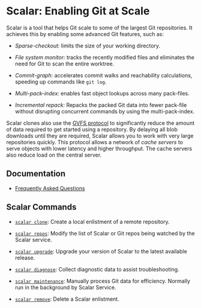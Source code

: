 Scalar: Enabling Git at Scale
=============================

Scalar is a tool that helps Git scale to some of the largest Git repositories.
It achieves this by enabling some advanced Git features, such as:

* *Sparse-checkout:* limits the size of your working directory.

* *File system monitor:* tracks the recently modified files and eliminates
  the need for Git to scan the entire worktree.

* *Commit-graph:* accelerates commit walks and reachability calculations,
   speeding up commands like `git log`.

* *Multi-pack-index:* enables fast object lookups across many pack-files.

* *Incremental repack:* Repacks the packed Git data into fewer pack-file
  without disrupting concurrent commands by using the multi-pack-index.

Scalar clones also use the
[GVFS protocol](https://github.com/microsoft//VFSForGit/blob/master/Protocol.md)
to significantly reduce the amount of data required to get started
using a repository. By delaying all blob downloads until they are required,
Scalar allows you to work with very large repositories quickly. This protocol
allows a network of _cache servers_ to serve objects with lower latency and
higher throughput. The cache servers also reduce load on the central server.

Documentation
-------------

* [Frequently Asked Questions](faq.md)

Scalar Commands
---------------

* [`scalar clone`](commands/scalar-clone.md): Create a local enlistment of
  a remote repository.

* [`scalar repos`](commands/scalar-repos.md): Modify the list of
  Scalar or Git repos being watched by the Scalar service.

* [`scalar upgrade`](commands/scalar-upgrade.md): Upgrade your version of
  Scalar to the latest available release.

* [`scalar diagnose`](commands/scalar-diagnose.md): Collect diagnostic data
  to assist troubleshooting.

* [`scalar maintenance`](commands/scalar-maintenance.md): Manually process
  Git data for efficiency. Normally run in the background by Scalar Service.

* [`scalar remove`](commands/scalar-remove.md): Delete a Scalar enlistment.

